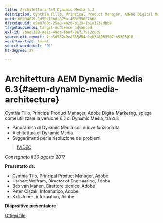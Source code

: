 ```yaml
---
title: Architettura AEM Dynamic Media 6.3
description: Cynthia Tillo, Principal Product Manager, Adobe Digital Marketing, spiega come utilizzare la versione 6.3 di Dynamic Media.
uuid: 66934879-1d50-49bd-879a-463f59657b6a
discoiquuid: e9e8768d-25a8-4b20-b129-1b1e1732dbb9
targetaudience: target-audience advanced
exl-id: 7bac6380-ae1a-49da-bbef-86f17912c0b9
source-git-commit: 2bc5d56249e8835884a2eb348083507eb5308076
workflow-type: tm+mt
source-wordcount: '92'
ht-degree: 2%

---
```


# Architettura AEM Dynamic Media 6.3{#aem-dynamic-media-architecture}

Cynthia Tillo, Principal Product Manager, Adobe Digital Marketing, spiega come utilizzare la versione 6.3 di Dynamic Media, tra cui:

* Panoramica di Dynamic Media con nuove funzionalità
* Architettura di Dynamic Media
* Suggerimenti per la risoluzione dei problemi

>[!VIDEO](https://video.tv.adobe.com/v/19570/?quality=9)

*Consegnato il 30 agosto 2017*

**Presentato da:**

* Cynthia Tillo, Principal Product Manager, Adobe
* Herbert Wolfram, Director of Engineering, Adobe
* Bob van Manen, Direttore tecnico, Adobe
* Peter Ciszak, Informatico, Adobe
* Kirk Jones, informatico, Adobe

**Diapositive presentatore**

[Ottieni file](assets/dynamicmedia83017.pdf)
<!--
[Get back to the Overview](https://helpx.adobe.com/experience-manager/kt/eseminars/gems/aem-index.html)
-->
